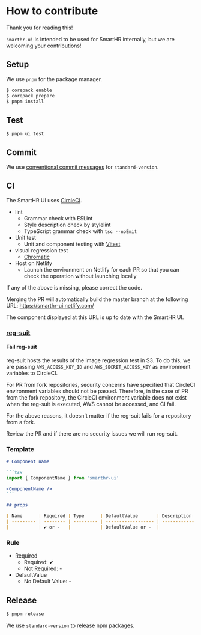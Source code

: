 # How to contribute

Thank you for reading this!

`smarthr-ui` is intended to be used for SmartHR internally, but we are welcoming your contributions!

## Setup

We use `pnpm` for the package manager.

```sh
$ corepack enable
$ corepack prepare
$ pnpm install
```

## Test

```sh
$ pnpm ui test
```

## Commit

We use [conventional commit messages](https://www.conventionalcommits.org/en/v1.0.0-beta.4/) for `standard-version`.

## CI

The SmartHR UI uses [CircleCI](https://circleci.com/).

- lint
  - Grammar check with ESLint
  - Style description check by stylelint
  - TypeScript grammar check with `tsc --noEmit`
- Unit test
  - Unit and component testing with [Vitest](https://vitest.dev/)
- visual regression test
  - [Chromatic](https://www.chromatic.com/)
- Host on Netlify
  - Launch the environment on Netlify for each PR so that you can check the operation without launching locally

If any of the above is missing, please correct the code.

Merging the PR will automatically build the master branch at the following URL:
https://smarthr-ui.netlify.com/

The component displayed at this URL is up to date with the SmartHR UI.

### [reg-suit](https://github.com/reg-viz/reg-suit)

#### Fail reg-suit

reg-suit hosts the results of the image regression test in S3. To do this, we are passing `AWS_ACCESS_KEY_ID` and `AWS_SECRET_ACCESS_KEY` as environment variables to CircleCI.

For PR from fork repositories, security concerns have specified that CircleCI environment variables should not be passed. Therefore, in the case of PR from the fork repository, the CircleCI environment variable does not exist when the reg-suit is executed, AWS cannot be accessed, and CI fail.

For the above reasons, it doesn't matter if the reg-suit fails for a repository from a fork.

Review the PR and if there are no security issues we will run reg-suit.

### Template

````markdown
# Component name

```tsx
import { ComponentName } from 'smarthr-ui'

<ComponentName />
```

## props

| Name      | Required | Type      | DefaultValue       | Description  |
| --------- | -------- | --------- | ------------------ | ------------ |
|           | ✔ or -   |           | DefaultValue or -  |              |

````

### Rule

- Required
  - Required: ✔
  - Not Required: -
- DefaultValue
  - No Default Value: -

## Release

```sh
$ pnpm release
```

We use `standard-version` to release npm packages.
